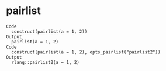 # pairlist

    Code
      construct(pairlist(a = 1, 2))
    Output
      pairlist(a = 1, 2)
    Code
      construct(pairlist(a = 1, 2), opts_pairlist("pairlist2"))
    Output
      rlang::pairlist2(a = 1, 2)


